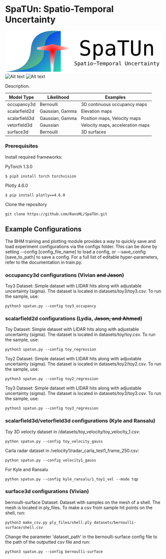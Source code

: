 # SpaTUn: Spatio-Temporal Uncertainty
![SpaTUn](./SpaTUn.png?raw=true "SpaTUn")
![Alt text](./plots/Regression_sample.png?raw=true "Regression Sample")
![Alt text](./plots/Occupancy_sample.png?raw=true "Classification Sample")

Description.

| Model Type | Likelihood |Examples |
| ----------- | --- |----------- |
| occupancy3d     | Bernoulli | 3D continuous occupancy maps  |
| scalarfield2d   | Gaussian, Gamma | Elevation maps         |
| scalarfield3d   | Gaussian, Gamma | Position maps, Velocity maps |
| vetorfield3d    | Gaussian | Velocity maps, acceleration maps        |
| surface3d       | Bernoulli | 3D surfaces            |

### Prerequisites

  Install required frameworks:

  PyTorch 1.3.0
  ```
  $ pip3 install torch torchvision
  ```
  Plotly 4.6.0
  ```
  $ pip install plotly==4.6.0
  ```

  Clone the repository
  ```
  git clone https://github.com/RansML/SpaTUn.git
  ```

## Example Configurations

The BHM training and plotting module provides a way to quickly save and load experiment configurations via the configs folder. This can be done by setting --config [config_file_name] to load a config, or --save_config [save_to_path] to save a config. For a full list of editable hyper-parameters, refer to the documentation in train.py.

### occupancy3d configurations (Vivian ~~and Jason~~)

Toy3 Dataset: Simple dataset with LIDAR hits along with adjustable uncertainty (sigma). The dataset is located in datasets/toy3/toy3.csv. To run the sample, use:
```
python3 spatun.py --config toy3_occupancy
```

### scalarfield2d configurations (Lydia, ~~Jason, and Ahmed~~)

Toy Dataset: Simple dataset with LIDAR hits along with adjustable uncertainty (sigma). The dataset is located in datasets/toy/toy.csv. To run the sample, use:
```
python3 spatun.py --config toy_regression
```

Toy2 Dataset: Simple dataset with LIDAR hits along with adjustable uncertainty (sigma). The dataset is located in datasets/toy2/toy2.csv. To run the sample, use:
```
python3 spatun.py --config toy2_regression
```

Toy3 Dataset: Simple dataset with LIDAR hits along with adjustable uncertainty (sigma). The dataset is located in datasets/toy3/toy3.csv. To run the sample, use:
```
python3 spatun.py --config toy3_regression
```

### scalarfield3d/vetorfield3d configurations (Kyle and Ransalu)

Toy 3D velocty dataset in /datasets/toy_velocity/toy_velocity_1.csv:
```
python spatun.py --config toy_velocity_gauss
```

Carla radar dataset in /velocity1/radar_carla_test1_frame_250.csv:
```
python spatun.py --config velocity1_gauss
```

For Kyle and Ransalu
```
python spatun.py --config kyle_ransalu/1_toy1_vel --mode tqp
```

### surface3d configurations (Vivian)

bernoulli-surface Dataset: Dataset with samples on the mesh of a shell. The mesh is located in ply_files. To make a csv from sample hit points on the shell, run:
```
python3 make_csv.py ply_files/shell.ply datasets/bernoulli-surface/shell.csv
```
Change the parameter 'dataset_path' in the bernoulli-surface config file to the path of the outputted csv file and run:
```
python3 spatun.py --config bernoulli-surface
```
